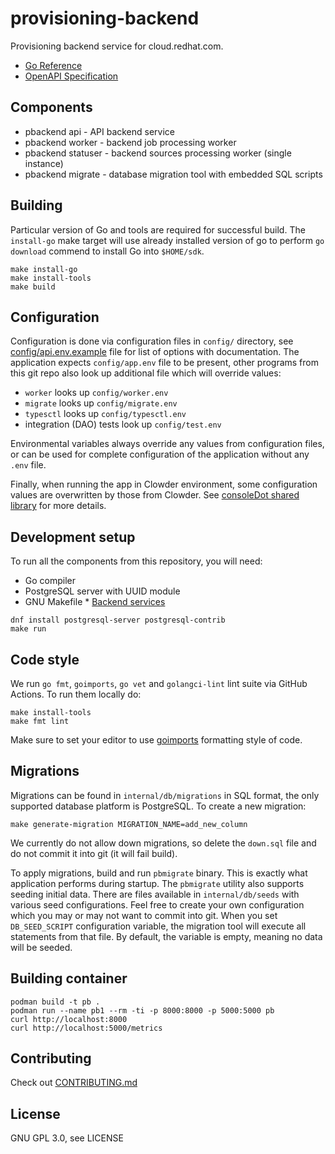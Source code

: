 # provisioning-backend

Provisioning backend service for cloud.redhat.com.

* [Go Reference](https://pkg.go.dev/github.com/RHEnVision/provisioning-backend)
* [OpenAPI Specification](https://redocly.github.io/redoc/?url=https://raw.githubusercontent.com/RHEnVision/provisioning-backend/main/api/openapi.gen.json)

## Components

* pbackend api - API backend service
* pbackend worker - backend job processing worker
* pbackend statuser - backend sources processing worker (single instance)
* pbackend migrate - database migration tool with embedded SQL scripts

## Building

Particular version of Go and tools are required for successful build. The `install-go` make target will use already installed version of go to perform `go download` commend to install Go into `$HOME/sdk`.

```
make install-go
make install-tools
make build
```

## Configuration

Configuration is done via configuration files in `config/` directory, see [config/api.env.example](config/api.env.example) file for list of options with documentation. The application expects `config/app.env` file to be present, other programs from this git repo also look up additional file which will override values:

* `worker` looks up `config/worker.env`
* `migrate` looks up `config/migrate.env`
* `typesctl` looks up `config/typesctl.env`
* integration (DAO) tests look up `config/test.env`

Environmental variables always override any values from configuration files, or can be used for complete configuration of the application without any `.env` file.

Finally, when running the app in Clowder environment, some configuration values are overwritten by those from Clowder. See [consoleDot shared library](https://github.com/RedHatInsights/app-common-go/) for more details.

## Development setup

To run all the components from this repository, you will need:

* Go compiler
* PostgreSQL server with UUID module
* GNU Makefile
* [Backend services](https://github.com/RHEnVision/provisioning-compose)

```
dnf install postgresql-server postgresql-contrib
make run
```

## Code style

We run `go fmt`, `goimports`, `go vet` and `golangci-lint` lint suite via GitHub Actions. To run them locally do:

```
make install-tools
make fmt lint
```

Make sure to set your editor to use [goimports](https://pkg.go.dev/golang.org/x/tools/cmd/goimports) formatting style of code.

## Migrations

Migrations can be found in `internal/db/migrations` in SQL format, the only supported database platform is PostgreSQL. To create a new migration:

```
make generate-migration MIGRATION_NAME=add_new_column
```

We currently do not allow down migrations, so delete the `down.sql` file and do not commit it into git (it will fail build).

To apply migrations, build and run `pbmigrate` binary. This is exactly what application performs during startup. The `pbmigrate` utility also supports seeding initial data. There are files available in `internal/db/seeds` with various seed configurations. Feel free to create your own configuration which you may or may not want to commit into git. When you set `DB_SEED_SCRIPT` configuration variable, the migration tool will execute all statements from that file. By default, the variable is empty, meaning no data will be seeded.

## Building container

```
podman build -t pb .
podman run --name pb1 --rm -ti -p 8000:8000 -p 5000:5000 pb
curl http://localhost:8000
curl http://localhost:5000/metrics
```

## Contributing

Check out [CONTRIBUTING.md](CONTRIBUTING.md)

## License

GNU GPL 3.0, see LICENSE
